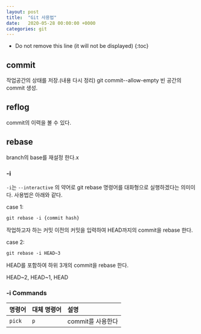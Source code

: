 ```yaml
---
layout: post
title:  "Git 사용법"
date:   2020-05-28 00:00:00 +0000
categories: git
---
```


* Do not remove this line (it will not be displayed) 
{:toc}

## commit
작업공간의 상태를 저장.(내용 다시 정리)
git commit--allow-empty 빈 공간의 commit 생성.

## reflog
commit의 이력을 볼 수 있다.

## rebase
branch의 base를 재설정 한다.x

### -i
`-i`는 `--interactive` 의 약어로 git rebase 명령어를 대화형으로 실행하겠다는 의미이다.
사용법은 아래와 같다.

case 1:
```
git rebase -i {commit hash}
```
작업하고자 하는 커밋 이전의 커밋을 입력하여 HEAD까지의 commit을 rebase 한다.

case 2:
```
git rebase -i HEAD~3
```
HEAD를 포함하여 하위 3개의 commit을 rebase 한다.

HEAD~2, HEAD~1, HEAD

### -i Commands

| 명령어 | 대체 명령어 | 설명 |
|:---|:---|:---|
| `pick` | `p` | commit를 사용한다|

[jekyll-docs]: http://jekyllrb.com/docs/home
[jekyll-gh]:   https://github.com/jekyll/jekyll
[jekyll-talk]: https://talk.jekyllrb.com/
